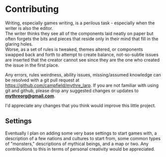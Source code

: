 # Contributing


Writing, especially games writing, is a perilous task - especially when the writer is also the editor.  
The writer thinks they see
all of the components laid neatly on paper but often forgets the
bits and pieces that reside only in their mind that fill in the glaring holes.  
Worse, as a set of rules is tweaked, themes altered, or components swapped back
and forth to attempt to create balance, not-so-subtle issues are inserted that the
creator cannot see since they are the one who created the issue in the first
place.

Any errors, rules weirdness, ability issues, missing/assumed knowledge can be
resolved with a git pull request at https://github.com/campfield/mythre_larp.
If you are not familiar with using git and github, please drop any suggested
changes or updates to **mythreorg@gmail.com**.

I'd appreciate any changes that you think would improve this little project.



## Settings

Eventually I plan on adding some very base settings to start games with, a description
of a few nations and cultures to start from, some common types of "monsters," descriptions of
mythical beings, and a map or two.  Any contributions to this in terms of personal
creativity would be appreciated.
